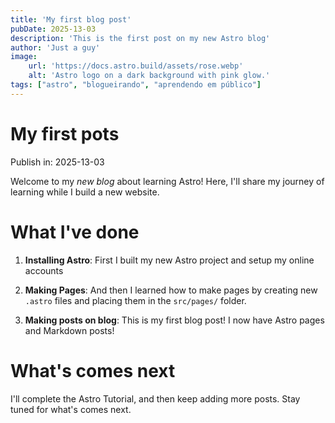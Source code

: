 ```yaml
---
title: 'My first blog post'
pubDate: 2025-13-03
description: 'This is the first post on my new Astro blog'
author: 'Just a guy'
image:
    url: 'https://docs.astro.build/assets/rose.webp'
    alt: 'Astro logo on a dark background with pink glow.'
tags: ["astro", "blogueirando", "aprendendo em público"]
---
```


# My first pots

Publish in: 2025-13-03

Welcome to my _new blog_ about learning Astro! Here, I'll share my journey of learning while I build a new website.

# What I've done

1. **Installing Astro**: First I built my new Astro project and setup my online accounts

2. **Making Pages**: And then I learned how to make pages by creating new `.astro` files and placing them in the `src/pages/` folder.

3. **Making posts on blog**: This is my first blog post! I now have Astro pages and Markdown posts!

# What's comes next

I'll complete the Astro Tutorial, and then keep adding more posts. Stay tuned for what's comes next.